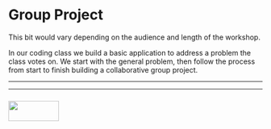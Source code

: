 # Group Project

This bit would vary depending on the audience and length of the workshop. 

In our coding class we build a basic application to address a problem the class votes on.  We start with the general problem, then follow the process from start to finish building a collaborative group project.

___
___
### <a href="http://elewa.education/blog" target="_blank"><img src="https://user-images.githubusercontent.com/18554853/34921062-506450ae-f97d-11e7-875f-6feeb26ad72d.png" width="100" height="40"/></a>